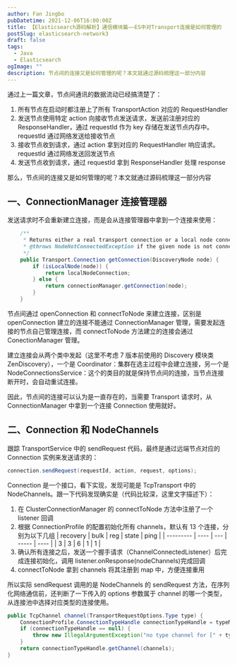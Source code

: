 ```yaml
---
author: Fan Jingbo
pubDatetime: 2021-12-06T16:00:00Z
title: 【Elasticsearch源码解析】通信模块篇——ES中对Transport连接是如何管理的
postSlug: elasticsearch-network3
draft: false
tags:
  - Java
  - Elasticsearch
ogImage: ""
description: 节点间的连接又是如何管理的呢？本文就通过源码梳理这一部分内容
---
```


通过上一篇文章，节点间通讯的数据流动已经搞清楚了：

1. 所有节点在启动时都注册上了所有 TransportAction 对应的 RequestHandler
2. 发送节点使用特定 action 向接收节点发送请求，发送前注册对应的 ResponseHandler，通过 requestId 作为 key 存储在发送节点内存中。requestId 通过网络发送给接收节点
3. 接收节点收到请求，通过 action 拿到对应的 RequestHandler 响应请求。requestId 通过网络发送回发送节点
4. 发送节点收到请求，通过 requestId 拿到 ResponseHandler 处理 response

那么，节点间的连接又是如何管理的呢？本文就通过源码梳理这一部分内容

## 一、ConnectionManager 连接管理器

发送请求时不会重新建立连接，而是会从连接管理器中拿到一个连接来使用：

```java
    /**
     * Returns either a real transport connection or a local node connection if we are using the local node optimization.
     * @throws NodeNotConnectedException if the given node is not connected
     */
    public Transport.Connection getConnection(DiscoveryNode node) {
        if (isLocalNode(node)) {
            return localNodeConnection;
        } else {
            return connectionManager.getConnection(node);
        }
    }
```

节点间通过 openConnection 和 connectToNode 来建立连接，区别是 openConnection 建立的连接不能通过 ConnectionManager 管理，需要发起连接的节点自己管理连接，而 connectToNode 方法建立的连接会通过 ConectionManager 管理。

建立连接会从两个类中发起（这里不考虑 7 版本前使用的 Discovery 模块类 ZenDiscovery），一个是 Coordinator：集群在选主过程中会建立连接，另一个是 NodeConnectionsService：这个的类目的就是保持节点间的连接，当节点连接断开时，会自动重试连接。

因此，节点间的连接可以认为是一直存在的，当需要 Transport 请求时，从 ConnectionManager 中拿到一个连接 Connection 使用就好。

## 二、Connection 和 NodeChannels

跟踪 TransportService 中的 sendRequest 代码，最终是通过远端节点对应的 Connection 实例来发送请求的：

```java
connection.sendRequest(requestId, action, request, options);
```

Connection 是一个接口，看下实现，发现可能是 TcpTransport 中的 NodeChannels。跟一下代码发现确实是（代码比较深，这里文字描述下）：

1. 在 ClusterConnectionManager 的 connectToNode 方法中注册了一个 listener 回调
2. 根据 ConnectionProfile 的配置初始化所有 channels，默认有 13 个连接，分别为以下几组
   | recovery | bulk | reg | state | ping |
   | --------- | ---- | --- | ----- | ---- |
   | 3 | 3 | 6 | 1 | 1 |
3. 确认所有连接之后，发送一个握手请求（ChannelConnectedListener）后完成连接初始化，调用 listener.onResponse(nodeChannels)完成回调
4. connectToNode 拿到 channels 将其注册到 map 中，方便连接重用

所以实际 sendRequest 调用的是 NodeChannels 的 sendRequest 方法，在序列化网络通信前，还判断了一下传入的 options 参数属于 channel 的哪一个类型，从连接池中选择对应类型的连接使用。

```java
public TcpChannel channel(TransportRequestOptions.Type type) {
    ConnectionProfile.ConnectionTypeHandle connectionTypeHandle = typeMapping.get(type);
    if (connectionTypeHandle == null) {
        throw new IllegalArgumentException("no type channel for [" + type + "]");
    }
    return connectionTypeHandle.getChannel(channels);
}
```
